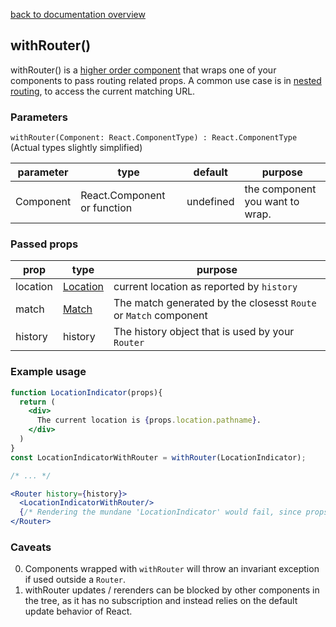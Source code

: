 [back to documentation overview](../readme.md)

## withRouter()

withRouter() is a [higher order component](https://reactjs.org/docs/higher-order-components.html) that wraps one of your components to pass routing related props. A common use case is in [nested routing](../recipes/nested_routing.md), to access the current matching URL.

### Parameters

```withRouter(Component: React.ComponentType) : React.ComponentType```
(Actual types slightly simplified)

| parameter | type                        | default   | purpose
|-----------|-----------------------------|-----------|---------
| Component | React.Component or function | undefined | the component you want to wrap.



### Passed props

| prop      | type                            | purpose
|-----------|---------------------------------|---------
| location  | [Location](../types/location.md)| current location as reported by ```history```
| match     | [Match](../types/match.md)      | The match generated by the closesst ```Route``` or ```Match``` component
| history   | history                         | The history object that is used by your ```Router```

### Example usage

```jsx
function LocationIndicator(props){
  return (
    <div>
      The current location is {props.location.pathname}.
    </div>
  )
}
const LocationIndicatorWithRouter = withRouter(LocationIndicator);

/* ... */

<Router history={history}>
  <LocationIndicatorWithRouter/>
  {/* Rendering the mundane 'LocationIndicator' would fail, since props.location would be null for it. */}
</Router>
```

### Caveats

0. Components wrapped with ```withRouter``` will throw an invariant exception if used outside a ```Router```.
1. withRouter updates / rerenders can be blocked by other components in the tree, as it has no subscription and instead relies on the default update behavior of React.